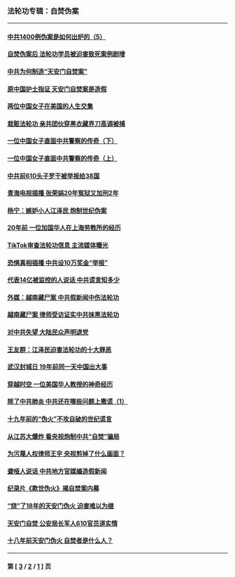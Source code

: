 ### 法轮功专辑：自焚伪案
---
#### [中共1400例伪案是如何出炉的（5）](../../pages/nf5562/n13226831.md?05260430) 
#### [自焚伪案后 法轮功学员被迫害致死案例剧增](../../pages/nf5562/n13190600.md?05260430) 
#### [中共为何制造“天安门自焚案”](../../pages/nf5562/n13183270.md?05260430) 
#### [原中国护士指证 天安门自焚案是造假](../../pages/nf5562/n13172289.md?05260430) 
#### [两位中国女子在美国的人生交集](../../pages/nf5562/n13156138.md?05260430) 
#### [栽赃法轮功 亲共团伙穿黑衣藏界刀高调被捕](../../pages/nf5562/n13073780.md?05260430) 
#### [一位中国女子直面中共警察的传奇（下）](../../pages/nf5562/n12989706.md?05260430) 
#### [一位中国女子直面中共警察的传奇（上）](../../pages/nf5562/n12985072.md?05260430) 
#### [中共前610头子罗干被举报给38国](../../pages/nf5562/n12975419.md?05260430) 
#### [青海电视插播 张荣娟20年冤狱又加刑2年](../../pages/nf5562/n12738166.md?05260430) 
#### [杨宁：嫉妒小人江泽民 炮制世纪伪案](../../pages/nf5562/n12724108.md?05260430) 
#### [20年前 一位加国华人在上海劳教所的经历](../../pages/nf5562/n12707932.md?05260430) 
#### [TikTok审查法轮功信息 主流媒体曝光](../../pages/nf5562/n12362336.md?05260430) 
#### [恐惧真相插播 中共设10万奖金“举报”](../../pages/nf5562/n12306396.md?05260430) 
#### [代表14亿被监控的人说话 中共谎言知多少](../../pages/nf5562/n12297484.md?05260430) 
#### [外媒：越南藏尸案 中共假新闻中伤法轮功](../../pages/nf5562/n12264411.md?05260430) 
#### [越南藏尸案 律师受访证实中共抹黑法轮功](../../pages/nf5562/n12261878.md?05260430) 
#### [对中共失望 大陆民众声明退党](../../pages/nf5562/n12187315.md?05260430) 
#### [王友群：江泽民迫害法轮功的十大罪恶](../../pages/nf5562/n12169074.md?05260430) 
#### [武汉封城日 19年前同一天中国出大事](../../pages/nf5562/n12150901.md?05260430) 
#### [穿越时空  一位美国华人教授的神奇经历](../../pages/nf5562/n12097460.md?05260430) 
#### [除了中共肺炎 中共还在哪些问题上撒谎（1）](../../pages/nf5562/n11955770.md?05260430) 
#### [十九年前的“伪火”不攻自破的世纪谎言](../../pages/nf5562/n11813238.md?05260430) 
#### [从江苏大爆炸 看央视炮制中共“自焚”骗局](../../pages/nf5562/n11140275.md?05260430) 
#### [为污蔑人权律师王宇 央视剪掉了什么画面？](../../pages/nf5562/n11130142.md?05260430) 
#### [聋哑人说话 中共地方官媒编造假新闻](../../pages/nf5562/n11006067.md?05260430) 
#### [纪录片《欺世伪火》揭自焚案内幕](../../pages/nf5562/n11002664.md?05260430) 
#### [“烧”了18年的天安门伪火 迫害难以为继](../../pages/nf5562/n10996660.md?05260430) 
#### [天安门自焚 公安局长军人610官员道实情](../../pages/nf5562/n10997098.md?05260430) 
#### [十八年前天安门伪火 自焚者是什么人？](../../pages/nf5562/n10996556.md?05260430) 

---
#### 第 [ [3](./3.md?05260430) / [2](./2.md?05260430) / [1](./1.md?05260430) ] 页
